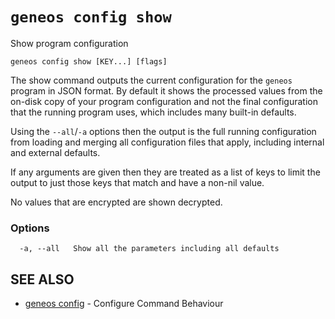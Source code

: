 # `geneos config show`

Show program configuration

```text
geneos config show [KEY...] [flags]
```

The show command outputs the current configuration for the `geneos` program in JSON format. By default it shows the processed values from the on-disk copy of your program configuration and not the final configuration that the running program uses, which includes many built-in defaults.

Using the `--all`/`-a` options then the output is the full running configuration from loading and merging all configuration files that apply, including internal and external defaults.

If any arguments are given then they are treated as a list of keys to limit the output to just those keys that match and have a non-nil value.

No values that are encrypted are shown decrypted.

### Options

```text
  -a, --all   Show all the parameters including all defaults
```

## SEE ALSO

* [geneos config](geneos_config.md)	 - Configure Command Behaviour
